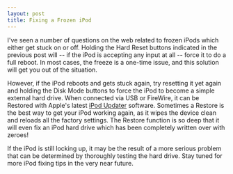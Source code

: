 ```yaml
---
layout: post
title: Fixing a Frozen iPod
---
```

I've seen a number of questions on the web related to frozen iPods which either get stuck on or off.  Holding the Hard Reset buttons indicated in the previous post will -- if the iPod is accepting any input at all -- force it to do a full reboot.  In most cases, the freeze is a one-time issue, and this solution will get you out of the situation.

However, if the iPod reboots and gets stuck again, try resetting it yet again and holding the Disk Mode buttons to force the iPod to become a simple external hard drive.  When connected via USB or FireWire, it can be Restored with Apple's latest [iPod Updater](http://www.apple.com/ipod/download/) software.  Sometimes a Restore is the best way to get your iPod working again, as it wipes the device clean and reloads all the factory settings.  The Restore function is so deep that it will even fix an iPod hard drive which has been completely written over with zeroes!

If the iPod is still locking up, it may be the result of a more serious problem that can be determined by thoroughly testing the hard drive.  Stay tuned for more iPod fixing tips in the very near future.
